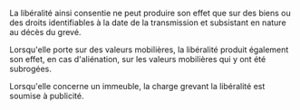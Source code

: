 La libéralité ainsi consentie ne peut produire son effet que sur des biens ou des droits identifiables à la date de la transmission et subsistant en nature au décès du grevé.

Lorsqu'elle porte sur des valeurs mobilières, la libéralité produit également son effet, en cas d'aliénation, sur les valeurs mobilières qui y ont été subrogées.

Lorsqu'elle concerne un immeuble, la charge grevant la libéralité est soumise à publicité.
